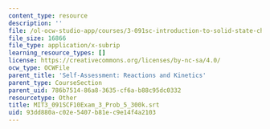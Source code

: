 ```yaml
---
content_type: resource
description: ''
file: /ol-ocw-studio-app/courses/3-091sc-introduction-to-solid-state-chemistry-fall-2010/93dd880ac02e5407b81ec9e14f4a2103_MIT3_091SCF10Exam_3_Prob_5_300k.vtt
file_size: 16866
file_type: application/x-subrip
learning_resource_types: []
license: https://creativecommons.org/licenses/by-nc-sa/4.0/
ocw_type: OCWFile
parent_title: 'Self-Assessment: Reactions and Kinetics'
parent_type: CourseSection
parent_uid: 786b7514-86a8-3635-cf6a-b88c95dc0332
resourcetype: Other
title: MIT3_091SCF10Exam_3_Prob_5_300k.srt
uid: 93dd880a-c02e-5407-b81e-c9e14f4a2103
---
```

